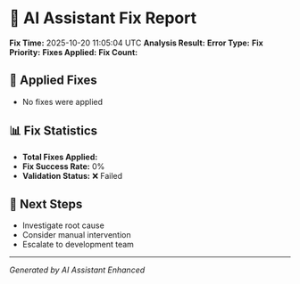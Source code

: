 # 🤖 AI Assistant Fix Report

**Fix Time:** 2025-10-20 11:05:04 UTC
**Analysis Result:**
**Error Type:**
**Fix Priority:**
**Fixes Applied:**
**Fix Count:**

## 🔧 Applied Fixes

- No fixes were applied

## 📊 Fix Statistics

- **Total Fixes Applied:**
- **Fix Success Rate:** 0%
- **Validation Status:** ❌ Failed

## 🎯 Next Steps

- Investigate root cause
- Consider manual intervention
- Escalate to development team

---

_Generated by AI Assistant Enhanced_
